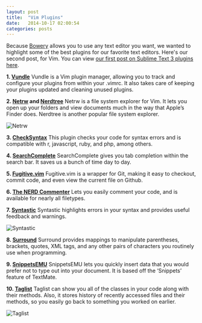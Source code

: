 ```yaml
---
layout: post
title:  "Vim Plugins"
date:   2014-10-17 02:00:54
categories: posts
---
```

Because [Bowery](http://bowery.io) allows you to use any text editor you want, we wanted to highlight some of the best plugins for our favorite text editors. Here's our second post, for Vim. You can view [our first post on Sublime Text 3 plugins here](http://bowery.io/blog/posts/2014/10/09/useful-plugins-sublime.html).

**1. [Vundle](https://github.com/gmarik/Vundle.vim)** Vundle is a Vim plugin manager, allowing you to track and configure your plugins from within your .vimrc. It also takes care of keeping your plugins updated and cleaning unused plugins.

**2. [Netrw](http://www.vim.org/scripts/script.php?script_id=1075) and [Nerdtree](https://github.com/scrooloose/nerdtree)** Netrw is a file system explorer for Vim. It lets you open up your folders and view documents much in the way that Apple’s Finder does. Nerdtree is another popular file system explorer.

![Netrw](https://d262ilb51hltx0.cloudfront.net/max/1600/1*RqPRB6aetMvZgiAwDFuMAw.png)

**3. [CheckSyntax](https://github.com/tomtom/checksyntax_vim)** This plugin checks your code for syntax errors and is compatible with r, javascript, ruby, and php, among others.

**4. [SearchComplete](http://www.vim.org/scripts/script.php?script_id=474)** SearchComplete gives you tab completion within the search bar. It saves us a bunch of time day to day.

**5. [Fugitive.vim](https://github.com/tpope/vim-fugitive)**
Fugitive.vim is a wrapper for Git, making it easy to checkout, commit code, and even view the current file on Github.

**6. [The NERD Commenter](http://www.vim.org/scripts/script.php?script_id=1218)** Lets you easily comment your code, and is available for nearly all filetypes. 

**7. [Syntastic](https://github.com/scrooloose/syntastic)** Syntastic highlights errors in your syntax and provides useful feedback and warnings. 

![Syntastic](https://d262ilb51hltx0.cloudfront.net/max/1600/1*MutPzvQUJ5n2-qCTrnr0Ag.png)

**8. [Surround](https://github.com/tpope/vim-surround)** Surround provides mappings to manipulate parentheses, brackets, quotes, XML tags, and any other pairs of characters you routinely use when programming.

**9. [SnippetsEMU](https://github.com/vim-scripts/snippetsEmu)** SnippetsEMU lets you quickly insert data that you would prefer not to type out into your document. It is based off the ‘Snippets’ feature of TextMate. 

**10. [Taglist](https://github.com/vim-scripts/taglist.vim)** Taglist can show you all of the classes in your code along with their methods. Also, it stores history of recently accessed files and their methods, so you easily go back to something you worked on earlier.

![Taglist](https://d262ilb51hltx0.cloudfront.net/max/1600/1*kwk-0EmVcMkJRmODC6Kuzw.png)
